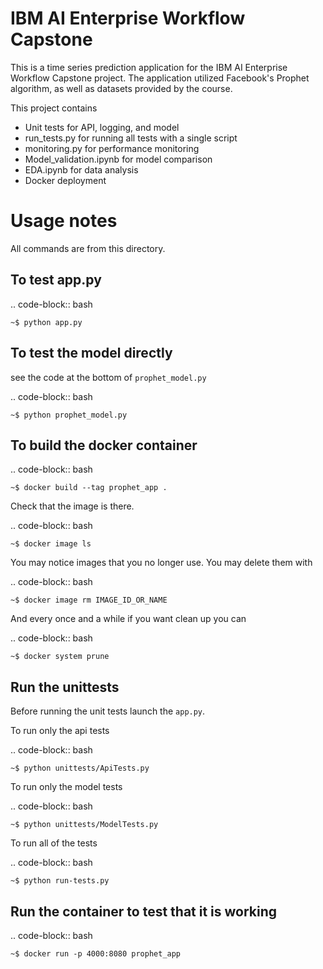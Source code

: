 # IBM AI Enterprise Workflow Capstone
This is a time series prediction application for the IBM AI Enterprise Workflow Capstone project. 
The application utilized Facebook's Prophet algorithm, as well as datasets provided by the course.

This project contains 
* Unit tests for API, logging, and model
* run_tests.py for running all tests with a single script
* monitoring.py for performance monitoring
* Model_validation.ipynb for model comparison
* EDA.ipynb for data analysis
* Docker deployment

Usage notes
===============

All commands are from this directory.

To test app.py
---------------------

.. code-block:: bash

    ~$ python app.py
    
To test the model directly
----------------------------

see the code at the bottom of `prophet_model.py`

.. code-block:: bash

    ~$ python prophet_model.py

To build the docker container
--------------------------------

.. code-block:: bash

    ~$ docker build --tag prophet_app .

Check that the image is there.

.. code-block:: bash

    ~$ docker image ls
    
You may notice images that you no longer use. You may delete them with

.. code-block:: bash

    ~$ docker image rm IMAGE_ID_OR_NAME

And every once and a while if you want clean up you can

.. code-block:: bash

    ~$ docker system prune


Run the unittests
-------------------

Before running the unit tests launch the `app.py`.

To run only the api tests

.. code-block:: bash

    ~$ python unittests/ApiTests.py

To run only the model tests

.. code-block:: bash

    ~$ python unittests/ModelTests.py


To run all of the tests

.. code-block:: bash

    ~$ python run-tests.py

Run the container to test that it is working
----------------------------------------------    

.. code-block:: bash

    ~$ docker run -p 4000:8080 prophet_app


